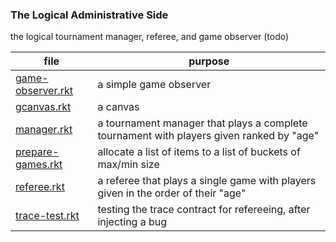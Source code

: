 ### The Logical Administrative Side

the logical tournament manager, referee, and game observer (todo)

| file | purpose |
|--------------------- | ------- |
| [game-observer.rkt](game-observer.rkt) | a simple game observer | 
| [gcanvas.rkt](gcanvas.rkt) | a canvas | 
| [manager.rkt](manager.rkt) | a tournament manager that plays a complete tournament with players given ranked by "age" | 
| [prepare-games.rkt](prepare-games.rkt) | allocate a list of items to a list of buckets of max/min size | 
| [referee.rkt](referee.rkt) | a referee that plays a single game with players given in the order of their "age" | 
| [trace-test.rkt](trace-test.rkt) | testing the trace contract for refereeing, after injecting a bug | 
